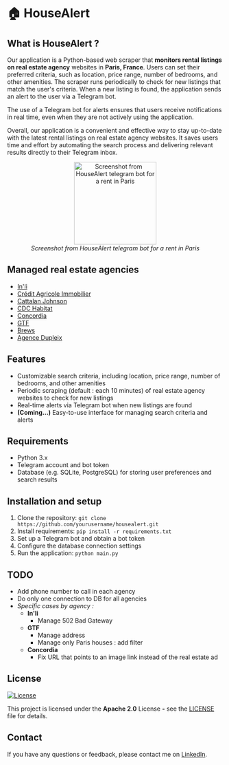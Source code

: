 # 🏠 HouseAlert

## What is HouseAlert ?

Our application is a Python-based web scraper that **monitors rental listings on real estate agency** websites in **Paris, France**. Users can set their preferred criteria, such as location, price range, number of bedrooms, and other amenities. The scraper runs periodically to check for new listings that match the user's criteria. When a new listing is found, the application sends an alert to the user via a Telegram bot.

The use of a Telegram bot for alerts ensures that users receive notifications in real time, even when they are not actively using the application.

Overall, our application is a convenient and effective way to stay up-to-date with the latest rental listings on real estate agency websites. It saves users time and effort by automating the search process and delivering relevant results directly to their Telegram inbox.

<p align="center">
  <img src="https://i.ibb.co/zhjQFPc/Capture-d-e-cran-2024-03-11-a-19-33-25.png" alt="Screenshot from HouseAlert telegram bot for a rent in Paris" style="width:20vw;height:auto;">
  <br>
  <em>Screenshot from HouseAlert telegram bot for a rent in Paris</em>
</p>

## Managed real estate agencies

* [In'li](https://www.inli.fr/)
* [Crédit Agricole Immobilier](https://www.ca-immobilier.fr/)
* [Cattalan Johnson](https://www.cattalanjohnson.com/fr/)
* [CDC Habitat](https://www.cdc-habitat.fr/)
* [Concordia](https://agenceconcordia.com/nos-appartements-a-la-location/)
* [GTF](https://www.gtf.fr/liste-des-biens-loueur)
* [Brews](https://www.brews.fr/)
* [Agence Dupleix](https://dupleix.com)

## Features

* Customizable search criteria, including location, price range, number of bedrooms, and other amenities
* Periodic scraping (default : each 10 minutes) of real estate agency websites to check for new listings
* Real-time alerts via Telegram bot when new listings are found 
* **(Coming...)** Easy-to-use interface for managing search criteria and alerts

## Requirements

* Python 3.x
* Telegram account and bot token
* Database (e.g. SQLite, PostgreSQL) for storing user preferences and search results

## Installation and setup

1. Clone the repository: `git clone https://github.com/yourusername/housealert.git`
2. Install requirements: `pip install -r requirements.txt`
3. Set up a Telegram bot and obtain a bot token
4. Configure the database connection settings
5. Run the application: `python main.py`

## TODO

- Add phone number to call in each agency
- Do only one connection to DB for all agencies
- _Specific cases by agency :_
  - **In'li**
    - Manage 502 Bad Gateway
  - **GTF**
    - Manage address
    - Manage only Paris houses : add filter
  - **Concordia**
    - Fix URL that points to an image link instead of the real estate ad

## License

[![License](https://img.shields.io/badge/License-Apache_2.0-blue.svg)](https://opensource.org/licenses/Apache-2.0)

This project is licensed under the **Apache 2.0** License **-** see the [LICENSE](LICENSE) file for details.

## Contact

If you have any questions or feedback, please contact me on [LinkedIn](https://www.linkedin.com/in/remibiou/).
